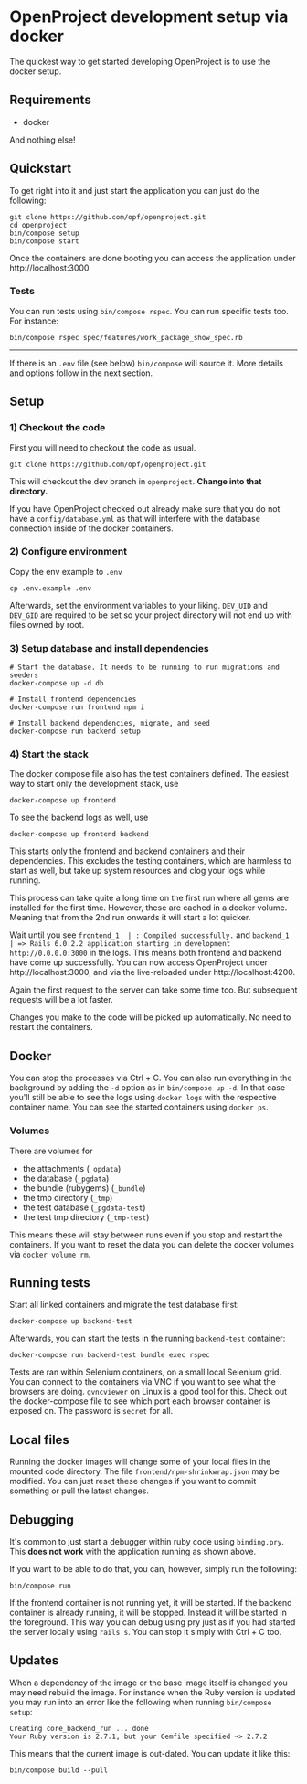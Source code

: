 # OpenProject development setup via docker

The quickest way to get started developing OpenProject is to use the docker setup.

## Requirements

* docker

And nothing else!

## Quickstart

To get right into it and just start the application you can just do the following:

```
git clone https://github.com/opf/openproject.git
cd openproject
bin/compose setup
bin/compose start
```

Once the containers are done booting you can access the application under http://localhost:3000.

### Tests

You can run tests using `bin/compose rspec`. You can run specific tests too. For instance:

```
bin/compose rspec spec/features/work_package_show_spec.rb
```

***

If there is an `.env` file (see below) `bin/compose` will source it.
More details and options follow in the next section.

## Setup

### 1) Checkout the code

First you will need to checkout the code as usual.

```
git clone https://github.com/opf/openproject.git
```

This will checkout the dev branch in `openproject`. **Change into that directory.**

If you have OpenProject checked out already make sure that you do not have a `config/database.yml`
as that will interfere with the database connection inside of the docker containers.

### 2) Configure environment

Copy the env example to `.env`

```
cp .env.example .env
```

Afterwards, set the environment variables to your liking. `DEV_UID` and `DEV_GID` are required to be set so your project
directory will not end up with files owned by root.

### 3) Setup database and install dependencies

```
# Start the database. It needs to be running to run migrations and seeders
docker-compose up -d db

# Install frontend dependencies
docker-compose run frontend npm i

# Install backend dependencies, migrate, and seed
docker-compose run backend setup
```

### 4) Start the stack

The docker compose file also has the test containers defined. The easiest way to start only the development stack, use

```
docker-compose up frontend
```

To see the backend logs as well, use

```
docker-compose up frontend backend
```

This starts only the frontend and backend containers and their dependencies. This excludes the testing containers, which
are harmless to start as well, but take up system resources and clog your logs while running.

This process can take quite a long time on the first run where all gems are installed for the first time.
However, these are cached in a docker volume. Meaning that from the 2nd run onwards it will start a lot quicker.

Wait until you see `frontend_1  | : Compiled successfully.` and `backend_1   | => Rails 6.0.2.2 application starting in development http://0.0.0.0:3000` in the logs.
This means both frontend and backend have come up successfully.
You can now access OpenProject under http://localhost:3000, and via the live-reloaded under http://localhost:4200.

Again the first request to the server can take some time too.
But subsequent requests will be a lot faster.

Changes you make to the code will be picked up automatically.
No need to restart the containers.

## Docker

You can stop the processes via Ctrl + C. You can also run everything in the background by adding the `-d` option as in `bin/compose up -d`. In that case you'll still be able to see the logs using `docker logs` with the respective container name.
You can see the started containers using `docker ps`.

### Volumes

There are volumes for

  * the attachments (`_opdata`)
  * the database (`_pgdata`)
  * the bundle (rubygems) (`_bundle`)
  * the tmp directory (`_tmp`)
  * the test database (`_pgdata-test`)
  * the test tmp directory (`_tmp-test`)

This means these will stay between runs even if you stop and restart the containers.
If you want to reset the data you can delete the docker volumes via `docker volume rm`.

## Running tests 

Start all linked containers and migrate the test database first:

```
docker-compose up backend-test 
```

Afterwards, you can start the tests in the running `backend-test` container:

```
docker-compose run backend-test bundle exec rspec
```

Tests are ran within Selenium containers, on a small local Selenium grid. You can connect to the containers via VNC if
you want to see what the browsers are doing. `gvncviewer` on Linux is a good tool for this. Check out the docker-compose
file to see which port each browser container is exposed on. The password is `secret` for all.

## Local files

Running the docker images will change some of your local files in the mounted code directory.
The file `frontend/npm-shrinkwrap.json` may be modified.
You can just reset these changes if you want to commit something or pull the latest changes.

## Debugging

It's common to just start a debugger within ruby code using `binding.pry`.
This **does not work** with the application running as shown above.

If you want to be able to do that, you can, however, simply run the following:

```
bin/compose run
```

If the frontend container is not running yet, it will be started.
If the backend container is already running, it will be stopped.
Instead it will be started in the foreground.
This way you can debug using pry just as if you had started the server locally using `rails s`.
You can stop it simply with Ctrl + C too.

## Updates

When a dependency of the image or the base image itself is changed you may need
rebuild the image. For instance when the Ruby version is updated you may run into
an error like the following when running `bin/compose setup`:

```
Creating core_backend_run ... done
Your Ruby version is 2.7.1, but your Gemfile specified ~> 2.7.2
```

This means that the current image is out-dated. You can update it like this:

```
bin/compose build --pull
```
